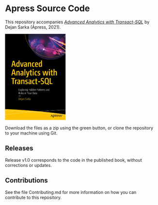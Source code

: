 # Apress Source Code

This repository accompanies [*Advanced Analytics with Transact-SQL*](https://www.apress.com/9781484271728) by Dejan Sarka (Apress, 2021).

[comment]: #cover
![Cover image](9781484271728.jpg)

Download the files as a zip using the green button, or clone the repository to your machine using Git.

## Releases

Release v1.0 corresponds to the code in the published book, without corrections or updates.

## Contributions

See the file Contributing.md for more information on how you can contribute to this repository.